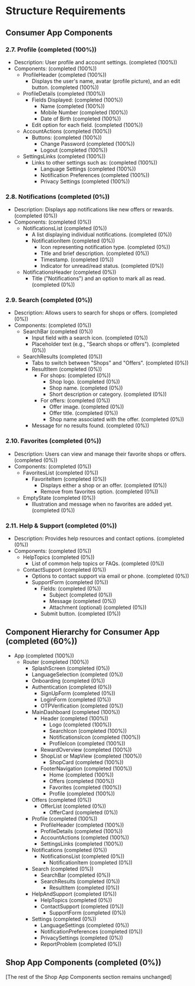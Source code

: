 # Structure Requirements

## Consumer App Components

### 2.7. Profile (completed (100%))

- Description: User profile and account settings. (completed (100%))
- Components: (completed (100%))
  - ProfileHeader (completed (100%))
    - Displays the user's name, avatar (profile picture), and an edit button. (completed (100%))
  - ProfileDetails (completed (100%))
    - Fields Displayed: (completed (100%))
      - Name (completed (100%))
      - Mobile Number (completed (100%))
      - Date of Birth (completed (100%))
    - Edit option for each field. (completed (100%))
  - AccountActions (completed (100%))
    - Buttons: (completed (100%))
      - Change Password (completed (100%))
      - Logout (completed (100%))
  - SettingsLinks (completed (100%))
    - Links to other settings such as: (completed (100%))
      - Language Settings (completed (100%))
      - Notification Preferences (completed (100%))
      - Privacy Settings (completed (100%))

### 2.8. Notifications (completed (0%))

- Description: Displays app notifications like new offers or rewards. (completed (0%))
- Components: (completed (0%))
  - NotificationsList (completed (0%))
    - A list displaying individual notifications. (completed (0%))
    - NotificationItem (completed (0%))
      - Icon representing notification type. (completed (0%))
      - Title and brief description. (completed (0%))
      - Timestamp. (completed (0%))
      - Indicator for unread/read status. (completed (0%))
  - NotificationsHeader (completed (0%))
    - Title ("Notifications") and an option to mark all as read. (completed (0%))

### 2.9. Search (completed (0%))

- Description: Allows users to search for shops or offers. (completed (0%))
- Components: (completed (0%))
  - SearchBar (completed (0%))
    - Input field with a search icon. (completed (0%))
    - Placeholder text (e.g., "Search shops or offers"). (completed (0%))
  - SearchResults (completed (0%))
    - Tabs to switch between "Shops" and "Offers". (completed (0%))
    - ResultItem (completed (0%))
      - For shops: (completed (0%))
        - Shop logo. (completed (0%))
        - Shop name. (completed (0%))
        - Short description or category. (completed (0%))
      - For offers: (completed (0%))
        - Offer image. (completed (0%))
        - Offer title. (completed (0%))
        - Shop name associated with the offer. (completed (0%))
    - Message for no results found. (completed (0%))

### 2.10. Favorites (completed (0%))

- Description: Users can view and manage their favorite shops or offers. (completed (0%))
- Components: (completed (0%))
  - FavoritesList (completed (0%))
    - FavoriteItem (completed (0%))
      - Displays either a shop or an offer. (completed (0%))
      - Remove from favorites option. (completed (0%))
  - EmptyState (completed (0%))
    - Illustration and message when no favorites are added yet. (completed (0%))

### 2.11. Help & Support (completed (0%))

- Description: Provides help resources and contact options. (completed (0%))
- Components: (completed (0%))
  - HelpTopics (completed (0%))
    - List of common help topics or FAQs. (completed (0%))
  - ContactSupport (completed (0%))
    - Options to contact support via email or phone. (completed (0%))
    - SupportForm (completed (0%))
      - Fields: (completed (0%))
        - Subject (completed (0%))
        - Message (completed (0%))
        - Attachment (optional) (completed (0%))
      - Submit button. (completed (0%))

## Component Hierarchy for Consumer App (completed (60%))

- App (completed (100%))
  - Router (completed (100%))
    - SplashScreen (completed (0%))
    - LanguageSelection (completed (0%))
    - Onboarding (completed (0%))
    - Authentication (completed (0%))
      - SignUpForm (completed (0%))
      - LoginForm (completed (0%))
      - OTPVerification (completed (0%))
    - MainDashboard (completed (100%))
      - Header (completed (100%))
        - Logo (completed (100%))
        - SearchIcon (completed (100%))
        - NotificationsIcon (completed (100%))
        - ProfileIcon (completed (100%))
      - RewardOverview (completed (100%))
      - ShopList or MapView (completed (100%))
        - ShopCard (completed (100%))
      - FooterNavigation (completed (100%))
        - Home (completed (100%))
        - Offers (completed (100%))
        - Favorites (completed (100%))
        - Profile (completed (100%))
    - Offers (completed (0%))
      - OfferList (completed (0%))
        - OfferCard (completed (0%))
    - Profile (completed (100%))
      - ProfileHeader (completed (100%))
      - ProfileDetails (completed (100%))
      - AccountActions (completed (100%))
      - SettingsLinks (completed (100%))
    - Notifications (completed (0%))
      - NotificationsList (completed (0%))
        - NotificationItem (completed (0%))
    - Search (completed (0%))
      - SearchBar (completed (0%))
      - SearchResults (completed (0%))
        - ResultItem (completed (0%))
    - HelpAndSupport (completed (0%))
      - HelpTopics (completed (0%))
      - ContactSupport (completed (0%))
        - SupportForm (completed (0%))
    - Settings (completed (0%))
      - LanguageSettings (completed (0%))
      - NotificationPreferences (completed (0%))
      - PrivacySettings (completed (0%))
      - ReportProblem (completed (0%))

## Shop App Components (completed (0%))

[The rest of the Shop App Components section remains unchanged]
